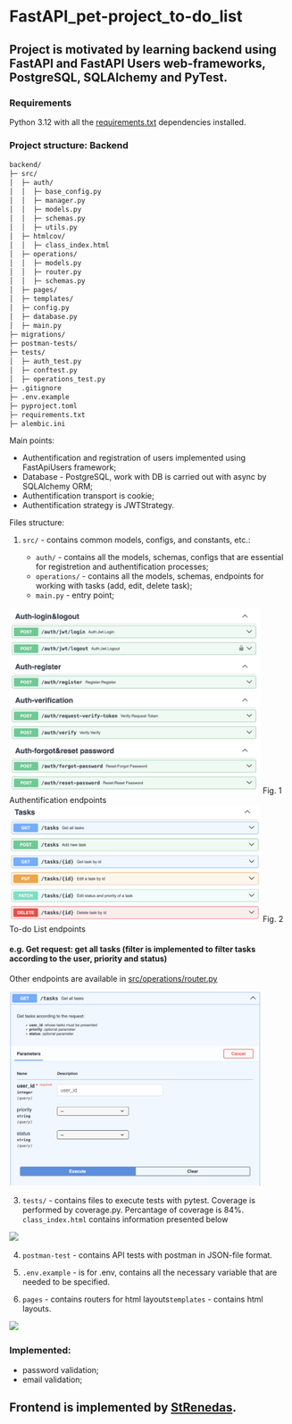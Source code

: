 # FastAPI_pet-project_to-do_list

## Project is motivated by learning backend using FastAPI and FastAPI Users web-frameworks, PostgreSQL, SQLAlchemy and PyTest.

### Requirements
Python 3.12 with all the [requirements.txt](https://github.com/Anastasiia-Pov/FastAPI_pet-project_to-do_list/blob/main/backend/requirements.txt) dependencies installed.

### Project structure: Backend

```
backend/
├─ src/
│  ├─ auth/
│  │  ├─ base_config.py
│  │  ├─ manager.py
│  │  ├─ models.py
│  │  ├─ schemas.py
│  │  ├─ utils.py
│  ├─ htmlcov/
│  │  ├─ class_index.html
│  ├─ operations/
│  │  ├─ models.py
│  │  ├─ router.py
│  │  ├─ schemas.py
│  ├─ pages/
│  ├─ templates/
│  ├─ config.py
│  ├─ database.py
│  ├─ main.py
├─ migrations/
├─ postman-tests/
├─ tests/
│  ├─ auth_test.py
│  ├─ conftest.py
│  ├─ operations_test.py
├─ .gitignore
├─ .env.example
├─ pyproject.toml
├─ requirements.txt
├─ alembic.ini
```

Main points:
- Authentification and registration of users implemented using FastApiUsers framework;
- Database - PostgreSQL, work with DB is carried out with async by SQLAlchemy ORM;
- Authentification transport is cookie;
- Authentification strategy is JWTStrategy.

Files structure:
1. ```src/``` - contains common models, configs, and constants, etc.:

    - ```auth/``` - contains all the models, schemas, configs that are essential for registretion and authentification processes;
    - ```operations/``` - contains all the models, schemas, endpoints for working with tasks (add, edit, delete task);
    - ```main.py``` - entry point;

<img src=https://github.com/Anastasiia-Pov/FastAPI_pet-project_to-do_list/blob/main/backend/backend_visuals/Auth.png width=450 /> Fig. 1 Authentification endpoints
<img src=https://github.com/Anastasiia-Pov/FastAPI_pet-project_to-do_list/blob/main/backend/backend_visuals/Tasks.png width=450 /> Fig. 2 To-do List endpoints

#### e.g. Get request: get all tasks (filter is implemented to filter tasks according to the user, priority and status)
Other endpoints are available in [src/operations/router.py](https://github.com/Anastasiia-Pov/FastAPI_pet-project_to-do_list/blob/main/backend/src/operations/router.py)

<img src=https://github.com/Anastasiia-Pov/FastAPI_pet-project_to-do_list/blob/main/backend/backend_visuals/get%3Atasks.png width=450 />

3. ```tests/``` - contains files to execute tests with pytest. Coverage is performed by coverage.py. Percantage of coverage is 84%.
```class_index.html``` contains information presented below
<img src=https://github.com/Anastasiia-Pov/FastAPI_pet-project_to-do_list/blob/main/backend/backend_visuals/coverage_pytests.png width=800 />

4. ```postman-test``` - contains API tests with postman in JSON-file format.

5. ```.env.example``` - is for .env, contains all the necessary variable that are needed to be specified.

6. ```pages``` - contains routers for html layouts```templates``` - contains html layouts.

<img src=https://github.com/Anastasiia-Pov/FastAPI_pet-project_to-do_list/blob/main/backend/backend_visuals/html_layout_for_tasks_board.png>

### Implemented:
- password validation;
- email validation;

## Frontend is implemented by [StRenedas](https://github.com/StRenedas).
